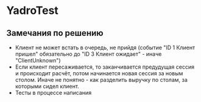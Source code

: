 # YadroTest

## Замечания по решению
* Клиент не может встать в очередь, не прийдя (событие "ID 1 Клиент пришел" обязательно до "ID 3 Клиент ожидает" - иначе "ClientUnknown")
* Если клиент пересаживается, то заканчивается предудущая сессия и происходит расчёт, потом начинается новая сессия за новым столом. Иначе не понятно - как разделить выручку по столам, за которыми сидел клиент.
* Тесты в процессе написания
